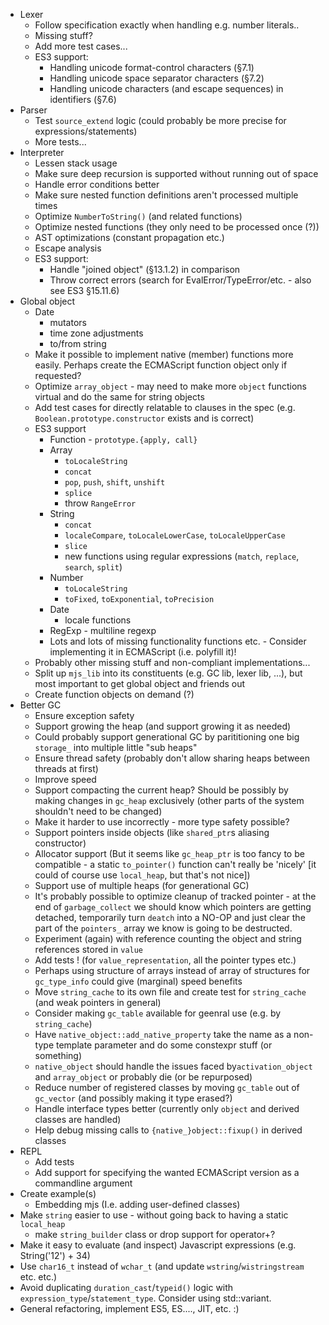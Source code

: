 * Lexer
    - Follow specification exactly when handling e.g. number literals..
    - Missing stuff?
    - Add more test cases...
    - ES3 support:
        * Handling unicode format-control characters (§7.1)
        * Handling unicode space separator characters (§7.2)
        * Handling unicode characters (and escape sequences) in identifiers (§7.6)
* Parser
    - Test `source_extend` logic (could probably be more precise for expressions/statements)
    - More tests...
* Interpreter
    - Lessen stack usage
    - Make sure deep recursion is supported without running out of space
    - Handle error conditions better
    - Make sure nested function definitions aren't processed multiple times
    - Optimize `NumberToString()` (and related functions)
    - Optimize nested functions (they only need to be processed once (?))
    - AST optimizations (constant propagation etc.)
    - Escape analysis
    - ES3 support:
        * Handle "joined object" (§13.1.2) in comparison
        * Throw correct errors (search for EvalError/TypeError/etc. - also see ES3 §15.11.6)
 * Global object
    - Date
        - mutators
        - time zone adjustments
        - to/from string
    - Make it possible to implement native (member) functions more easily. Perhaps create the ECMAScript function object only if requested?
    - Optimize `array_object` - may need to make more `object` functions virtual and do the same for string objects
    - Add test cases for directly relatable to clauses in the spec (e.g. `Boolean.prototype.constructor` exists and is correct)
    - ES3 support
        * Function - `prototype.{apply, call}`
        * Array
            - `toLocaleString`
            - `concat`
            - `pop`, `push`, `shift`, `unshift`
            - `splice`
            - throw `RangeError`
        * String
            - `concat`
            - `localeCompare`, `toLocaleLowerCase`, `toLocaleUpperCase`
            - `slice`
            - new functions using regular expressions (`match`, `replace`, `search`, `split`)
        * Number
            - `toLocaleString`
            - `toFixed`, `toExponential`, `toPrecision`
        * Date
            - locale functions
        * RegExp - multiline regexp
        * Lots and lots of missing functionality functions etc. -
          Consider implementing it in ECMAScript (i.e. polyfill it)!
    - Probably other missing stuff and non-compliant implementations...
    - Split up `mjs_lib` into its constituents (e.g. GC lib, lexer lib, ...), but most important to get global object and friends out
    - Create function objects on demand (?)
* Better GC
    - Ensure exception safety
    - Support growing the heap (and support growing it as needed)
    - Could probably support generational GC by parititioning one big `storage_` into multiple little "sub heaps"
    - Ensure thread safety (probably don't allow sharing heaps between threads at first)
    - Improve speed
    - Support compacting the current heap? Should be possibly by making changes in `gc_heap` exclusively (other parts of the system shouldn't need to be changed)
    - Make it harder to use incorrectly - more type safety possible?
    - Support pointers inside objects (like `shared_ptr`s aliasing constructor)
    - Allocator support (But it seems like `gc_heap_ptr` is too fancy to be compatible - a static `to_pointer()` function can't really be 'nicely' [it could of course use `local_heap`, but that's not nice])
    - Support use of multiple heaps (for generational GC)
    - It's probably possible to optimize cleanup of tracked pointer - at the end of `garbage_collect` we should know which pointers are getting detached, temporarily turn `deatch` into a NO-OP and just clear the part of the `pointers_` array we know is going to be destructed.
    - Experiment (again) with reference counting the object and string references stored in `value`
    - Add tests ! (for `value_representation`, all the pointer types etc.)
    - Perhaps using structure of arrays instead of array of structures for `gc_type_info` could give (marginal) speed benefits
    - Move `string_cache` to its own file and create test for `string_cache` (and weak pointers in general)
    - Consider making `gc_table` available for geenral use (e.g. by `string_cache`)
    - Have `native_object::add_native_property` take the name as a non-type template parameter and do some constexpr stuff (or something)
    - `native_object` should handle the issues faced by`activation_object` and `array_object` or probably die (or be repurposed)
    - Reduce number of registered classes by moving `gc_table` out of `gc_vector` (and possibly making it type erased?)
    - Handle interface types better (currently only `object` and derived classes are handled)
    - Help debug missing calls to `{native_}object::fixup()` in derived classes
* REPL
    - Add tests
    - Add support for specifying the wanted ECMAScript version as a commandline argument
* Create example(s)
    - Embedding mjs (I.e. adding user-defined classes)
* Make `string` easier to use - without going back to having a static `local_heap`
    - make `string_builder` class or drop support for operator+?
* Make it easy to evaluate (and inspect) Javascript expressions (e.g. String('12') + 34)
* Use `char16_t` instead of `wchar_t` (and update `wstring`/`wistringstream` etc. etc.)
* Avoid duplicating `duration_cast`/`typeid()` logic with `expression_type`/`statement_type`. Consider using std::variant.
* General refactoring, implement ES5, ES...., JIT, etc. :)
